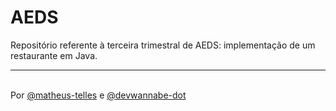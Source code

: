 # AEDS

Repositório referente à terceira trimestral de AEDS: implementação de um restaurante em Java.
<hr><br>
Por <a href="https://github.com/matheus-telles">@matheus-telles</a> e <a href="https://github.com/devwannabe-dot">@devwannabe-dot</a>
